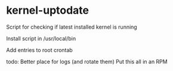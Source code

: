 # kernel-uptodate
Script for checking if latest installed kernel is running

Install script in /usr/local/bin

Add entries to root crontab

todo:
Better place for logs (and rotate them)
Put this all in an RPM
